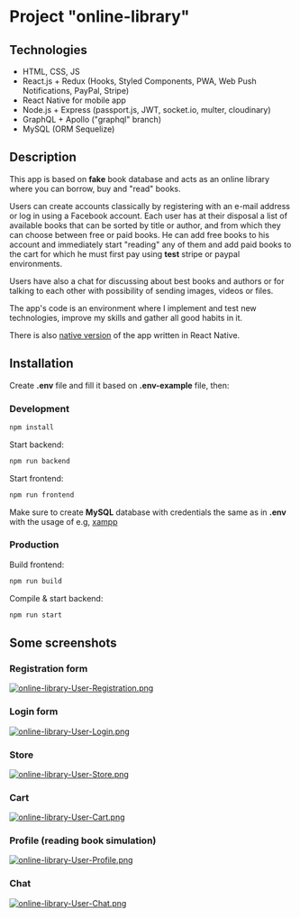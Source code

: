 # Project "online-library"

## Technologies

-   HTML, CSS, JS
-   React.js + Redux (Hooks, Styled Components, PWA, Web Push Notifications, PayPal, Stripe)
-   React Native for mobile app
-   Node.js + Express (passport.js, JWT, socket.io, multer, cloudinary)
-   GraphQL + Apollo ("graphql" branch)
-   MySQL (ORM Sequelize)

## Description

This app is based on **fake** book database and acts as an online library where you can borrow, buy and "read" books.

Users can create accounts classically by registering with an e-mail address or log in using a Facebook account. Each user has at their disposal a list of available books that can be sorted by title or author, and from which they can choose between free or paid books. He can add free books to his account and immediately start "reading" any of them and add paid books to the cart for which he must first pay using **test** stripe or paypal environments.

Users have also a chat for discussing about best books and authors or for talking to each other with possibility of sending images, videos or files.

The app's code is an environment where I implement and test new technologies, improve my skills and gather all good habits in it.

There is also [native version](https://github.com/toxxiczny/online-library-native) of the app written in React Native.

## Installation

Create **.env** file and fill it based on **.env-example** file, then:

### Development

```bash
npm install
```

Start backend:

```bash
npm run backend
```

Start frontend:

```bash
npm run frontend
```

Make sure to create **MySQL** database with credentials the same as in **.env** with the usage of e.g, [xampp](https://www.apachefriends.org/pl/index.html)

### Production

Build frontend:

```bash
npm run build
```

Compile & start backend:

```bash
npm run start
```

## Some screenshots

### Registration form

[![online-library-User-Registration.png](https://i.postimg.cc/GhnmZTDc/online-library-User-Registration.png)](https://postimg.cc/ThQxbwQS)

### Login form

[![online-library-User-Login.png](https://i.postimg.cc/SR9ZzvQz/online-library-User-Login.png)](https://postimg.cc/MfW0CtQW)

### Store

[![online-library-User-Store.png](https://i.postimg.cc/tJwFxdhW/online-library-User-Store.png)](https://postimg.cc/V09SyCZk)

### Cart

[![online-library-User-Cart.png](https://i.postimg.cc/q7J6gD9W/online-library-User-Cart.png)](https://postimg.cc/qNFv5wBG)

### Profile (reading book simulation)

[![online-library-User-Profile.png](https://i.postimg.cc/GtFyS4Vs/online-library-User-Profile.png)](https://postimg.cc/2L5y1Szz)

### Chat

[![online-library-User-Chat.png](https://i.postimg.cc/527bqPXh/online-library-User-Chat.png)](https://postimg.cc/jD7pR4Qc)
